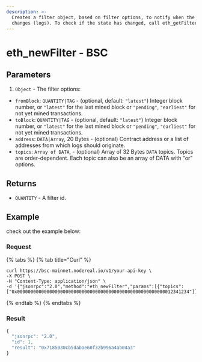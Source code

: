 ```yaml
---
description: >-
  Creates a filter object, based on filter options, to notify when the state
  changes (logs). To check if the state has changed, call eth_getFilterChanges.
---
```


# eth\_newFilter - BSC

## Parameters

1. `Object` - The filter options:

* `fromBlock`: `QUANTITY|TAG` - (optional, default: `"latest"`) Integer block number, or `"latest"` for the last mined block or `"pending"`, `"earliest"` for not yet mined transactions.
* `toBlock`: `QUANTITY|TAG` - (optional, default: `"latest"`) Integer block number, or `"latest"` for the last mined block or `"pending"`, `"earliest"` for not yet mined transactions.
* `address`: `DATA|Array`, 20 Bytes - (optional) Contract address or a list of addresses from which logs should originate.
* `topics`: `Array of DATA`, - (optional) Array of 32 Bytes `DATA` topics. Topics are order-dependent. Each topic can also be an array of DATA with "or" options.

## Returns

* `QUANTITY` - A filter id.

## Example

check out the example below:

### Request

{% tabs %}
{% tab title="Curl" %}
```
curl https://bsc-mainnet.nodereal.io/v1/your-api-key \
-X POST \
-H "Content-Type: application/json" \
-d '{"jsonrpc":"2.0","method":"eth_newFilter","params":[{"topics":["0x0000000000000000000000000000000000000000000000000000000012341234"]}],"id":1}'
```
{% endtab %}
{% endtabs %}

### Result

```javascript
{
  "jsonrpc": "2.0",
  "id": 1,
  "result": "0x7185030cb5dabae60f32b996a4ab04a3"
}
```

